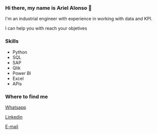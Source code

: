 ### Hi there, my name is Ariel Alonso 👋

I'm an industrial engineer with experience in working with data and KPI.

I can help you with reach your objetives

### Skills

- Python
- SQL
- SAP
- Qlik
- Power BI
- Excel
- APis

### Where to find me

[Whatsapp](https://wa.me/542215458720)

[Linkedin](https://www.linkedin.com/in/raularielalonso/?locale=en_US)

[E-mail](mailto:rariel.alonso@gmail.com)



<!--
**RArielAlonso/RArielAlonso** is a ✨ _special_ ✨ repository because its `README.md` (this file) appears on your GitHub profile.

Here are some ideas to get you started:

- 🔭 I’m currently working on ...
- 🌱 I’m currently learning ...
- 👯 I’m looking to collaborate on ...
- 🤔 I’m looking for help with ...
- 💬 Ask me about ...
- 📫 How to reach me: ...
- 😄 Pronouns: ...
- ⚡ Fun fact: ...
-->
